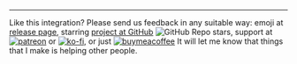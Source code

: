 ---
Like this integration? Please send us feedback in any suitable way: 
emoji at [release page](https://github.com/IATkachenko/HA-YandexWeather/releases/latest), starring [project at GitHub](https://github.com/IATkachenko/HA-YandexWeather)  ![GitHub Repo stars](https://img.shields.io/github/stars/IATkachenko/HA-YandexWeather?style=plastic), support at [![patreon](https://badgen.net/badge/icon/patreon?icon=patreon&label&color=orange)](https://www.patreon.com/IATkachenko) or [![ko-fi](https://badgen.net/badge/icon/ko-fi?icon=kofi&label&color=orange)](https://ko-fi.com/R5R65UTM6), or just [![buymeacoffee](https://badgen.net/badge/icon/by%20me%20a%20coffe?icon=buymeacoffee&label&color=orange)](https://www.buymeacoffee.com/IATkachenko)
It will let me know that things that I make is helping other people.